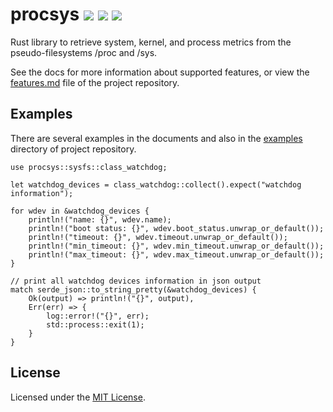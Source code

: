 # procsys [![][img_crates]][crates] [![][img_doc]][doc] [![][img_codecov]][codecov]

Rust library to retrieve system, kernel, and process metrics from the pseudo-filesystems /proc and /sys.

See the docs for more information about supported features, or view the [features.md](https://github.com/navidys/procsys/blob/main/FEATURES.md) file of the project repository.

## Examples

There are several examples in the documents and also in the [examples](https://github.com/navidys/procsys/tree/main/examples) directory of project repository.


```
use procsys::sysfs::class_watchdog;

let watchdog_devices = class_watchdog::collect().expect("watchdog information");

for wdev in &watchdog_devices {
    println!("name: {}", wdev.name);
    println!("boot status: {}", wdev.boot_status.unwrap_or_default());
    println!("timeout: {}", wdev.timeout.unwrap_or_default());
    println!("min_timeout: {}", wdev.min_timeout.unwrap_or_default());
    println!("max_timeout: {}", wdev.max_timeout.unwrap_or_default());
}

// print all watchdog devices information in json output
match serde_json::to_string_pretty(&watchdog_devices) {
    Ok(output) => println!("{}", output),
    Err(err) => {
        log::error!("{}", err);
        std::process::exit(1);
    }
}
```

## License

Licensed under the [MIT License](https://github.com/navidys/procsys/blob/main/LICENSE).

[img_crates]: https://img.shields.io/crates/v/procsys.svg
[img_doc]: https://img.shields.io/badge/rust-documentation-blue.svg
[img_codecov]: https://codecov.io/gh/navidys/procsys/branch/main/graph/badge.svg

[crates]: https://crates.io/crates/procsys
[doc]: https://docs.rs/procsys/
[codecov]: https://codecov.io/gh/navidys/procsys
